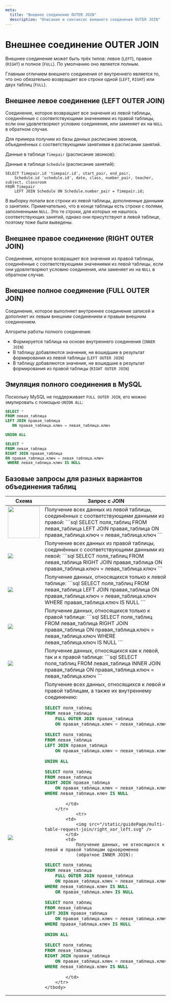 ```yaml
---
meta:
  title: "Внешнее соединение OUTER JOIN"
  description: "Описание и синтаксис внешнего соединения OUTER JOIN"
---
```


# Внешнее соединение OUTER JOIN

Внешнее соединение может быть трёх типов: левое (`LEFT`), правое (`RIGHT`) и полное (`FULL`). По умолчанию оно является полным.

Главным отличием внешнего соединения от внутреннего является то, что оно обязательно возвращает все строки одной (`LEFT`, `RIGHT`) или двух таблиц (`FULL`).

## Внешнее левое соединение (LEFT OUTER JOIN)

Соединение, которое возвращает все значения из левой таблицы, соединённые с соответствующими значениями из правой таблицы,
если они удовлетворяют условию соединения, или заменяет их на `NULL` в обратном случае.

Для примера получим из базы данных расписание звонков, объединённых с соответствующими занятиями в расписании занятий.

<ERD databaseName="Schedule" />

Данные в таблице `Timepair` (расписание звонков):

Данные в таблице `Schedule` (расписание занятий):

```sql-executable-Schedule
SELECT Timepair.id 'timepair.id', start_pair, end_pair,
    Schedule.id 'schedule.id', date, class, number_pair, teacher, subject, classroom
FROM Timepair
    LEFT JOIN Schedule ON Schedule.number_pair = Timepair.id;
```

В выборку попали все строки из левой таблицы, дополненные данными о занятиях.
Примечательно, что в конце таблицы есть строки с полями, заполненными `NULL`.
Это те строки, для которых не нашлось соответствующих занятий, однако они присутствуют в левой таблице, поэтому тоже были выведены.

## Внешнее правое соединение (RIGHT OUTER JOIN)

Соединение, которое возвращает все значения из правой таблицы, соединённые с соответствующими значениями из левой таблицы, если они удовлетворяют условию соединения,
или заменяет их на `NULL` в обратном случае.

<PostgreSQLOnly>

## Внешнее полное соединение (FULL OUTER JOIN)

Соединение, которое выполняет внутреннее соединение записей и дополняет их левым внешним соединением и правым внешним соединением.

Алгоритм работы полного соединения:

- Формируется таблица на основе внутреннего соединения (`INNER JOIN`)
- В таблицу добавляются значения, не вошедшие в результат формирования из левой таблицы (`LEFT OUTER JOIN`)
- В таблицу добавляются значения, не вошедшие в результат формирования из правой таблицы (`RIGHT OUTER JOIN`)

</PostgreSQLOnly>

<MySQLOnly>

## Эмуляция полного соединения в MySQL

Поскольку MySQL не поддерживает `FULL OUTER JOIN`, его можно эмулировать с помощью `UNION ALL`:

```sql
SELECT *
FROM левая_таблица
LEFT JOIN правая_таблица
   ON правая_таблица.ключ = левая_таблица.ключ

UNION ALL

SELECT *
FROM левая_таблица
RIGHT JOIN правая_таблица
ON правая_таблица.ключ = левая_таблица.ключ
 WHERE левая_таблица.ключ IS NULL
```

</MySQLOnly>

## Базовые запросы для разных вариантов объединения таблиц

<Table>
    <thead>
        <tr>
            <th>Схема</th>
            <th>Запрос с JOIN</th>
        </tr>
    </thead>
    <tbody>
        <tr>
            <td>
                <img src="/static/guidePage/multi-table-request-join/left.svg" width="100" />
            </td>
            <td>
                Получение всех данных из левой таблицы, соединённых с соответствующими
                данными из правой: 
                ```sql 
                SELECT поля_таблиц 
                FROM левая_таблица LEFT JOIN правая_таблица 
                    ON правая_таблица.ключ = левая_таблица.ключ 
                ```
            </td>
        </tr>
        <tr>
            <td>
                <img src="/static/guidePage/multi-table-request-join/right.svg" />
            </td>
            <td>
                Получение всех данных из правой таблицы, соединённых с соответствующими
                данными из левой:
                ```sql 
                SELECT поля_таблиц
                FROM левая_таблица RIGHT JOIN правая_таблица
                    ON правая_таблица.ключ = левая_таблица.ключ
                ```
            </td>
        </tr>
        <tr>
            <td>
                <img src="/static/guidePage/multi-table-request-join/left_no_right.svg" />
            </td>
            <td>
                Получение данных, относящихся только к левой таблице:
                ```sql 
                SELECT поля_таблиц
                FROM левая_таблица LEFT JOIN правая_таблица
                    ON правая_таблица.ключ = левая_таблица.ключ
                WHERE правая_таблица.ключ IS NULL
                ```
            </td>
        </tr>
        <tr>
            <td>
                <img src="/static/guidePage/multi-table-request-join/right_no_left.svg" />
            </td>
            <td>
                Получение данных, относящихся только к правой таблице:
                ```sql 
                SELECT поля_таблиц
                FROM левая_таблица RIGHT JOIN правая_таблица
                    ON правая_таблица.ключ = левая_таблица.ключ
                WHERE левая_таблица.ключ IS NULL
                ```
            </td>
        </tr>
        <tr>
            <td>
                <img src="/static/guidePage/multi-table-request-join/right_and_left.svg" />
            </td>
            <td>
                Получение данных, относящихся как к левой, так и к правой таблице:
                ```sql 
                SELECT поля_таблиц
                FROM левая_таблица INNER JOIN правая_таблица
                    ON правая_таблица.ключ = левая_таблица.ключ
                ```
            </td>
        </tr>
        <tr>
            <td>
                <img src="/static/guidePage/multi-table-request-join/all.svg" />
            </td>
            <td>
                Получение всех данных, относящихся к левой и правой таблицам, а также их
                внутреннему соединению:

<PostgreSQLOnly>

```sql
SELECT поля_таблиц
FROM левая_таблица
    FULL OUTER JOIN правая_таблица
    ON правая_таблица.ключ = левая_таблица.ключ
```

</PostgreSQLOnly>

<MySQLOnly>

```sql
SELECT поля_таблиц
FROM левая_таблица
LEFT JOIN правая_таблица
    ON правая_таблица.ключ = левая_таблица.ключ

UNION ALL

SELECT поля_таблиц
FROM левая_таблица
RIGHT JOIN правая_таблица
    ON правая_таблица.ключ = левая_таблица.ключ
WHERE левая_таблица.ключ IS NULL
```

</MySQLOnly>

            </td>
        </tr>
                <tr>
            <td>
                <img src="/static/guidePage/multi-table-request-join/right_xor_left.svg" />
            </td>
            <td>
                Получение данных, не относящихся к левой и правой таблицам одновременно
                (обратное INNER JOIN):

<PostgreSQLOnly>

```sql
SELECT поля_таблиц
FROM левая_таблица
    FULL OUTER JOIN правая_таблица
    ON правая_таблица.ключ = левая_таблица.ключ
WHERE левая_таблица.ключ IS NULL
    OR правая_таблица.ключ IS NULL
```

</PostgreSQLOnly>

<MySQLOnly>

```sql
SELECT поля_таблиц
FROM левая_таблица
LEFT JOIN правая_таблица
    ON правая_таблица.ключ = левая_таблица.ключ
WHERE правая_таблица.ключ IS NULL

UNION ALL

SELECT поля_таблиц
FROM левая_таблица
RIGHT JOIN правая_таблица
    ON правая_таблица.ключ = левая_таблица.ключ
WHERE левая_таблица.ключ IS NULL
```

</MySQLOnly>

            </td>
        </tr>
    </tbody>

</Table>
